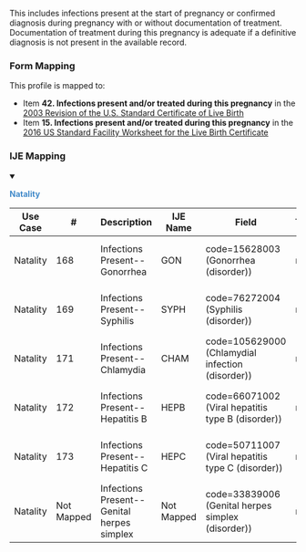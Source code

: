 This includes infections present at the start of pregnancy or confirmed diagnosis during pregnancy with or without documentation of treatment. Documentation of treatment during this pregnancy is adequate if a definitive diagnosis is not present in the available record.

### Form Mapping
This profile is mapped to:
 * Item **42. Infections present and/or treated during this pregnancy** in the [2003 Revision of the U.S. Standard Certificate of Live Birth](https://www.cdc.gov/nchs/data/dvs/birth11-03final-ACC.pdf)
 * Item **15. Infections present and/or treated during this pregnancy** in the [2016 US Standard Facility Worksheet for the Live Birth Certificate](https://www.cdc.gov/nchs/data/dvs/facility-worksheet-2016-508.pdf)

### IJE Mapping

<style>
 .context-menu {cursor: context-menu; color: #438bca;}
 .context-menu:hover {opacity: 0.5;}
</style>
<details open>

<summary>

<strong class='context-menu' > Natality </strong>

</summary>
<table class='grid'>
<thead>
  <tr>
    <th style='text-align: center'><strong>Use Case</strong></th>
    <th><strong>#</strong></th>
    <th><strong>Description</strong></th>
    <th><strong>IJE Name</strong></th>
    <th><strong>Field</strong></th>
    <th><strong>Type</strong></th>
    <th><strong>Value Set/Comments</strong></th>
  </tr>
</thead>
<tbody>
<tr>
  <td style='text-align: center'>Natality</td>
  <td>168</td>
  <td>Infections Present--Gonorrhea</td>
  <td>GON</td>
  <td>code=15628003 (Gonorrhea (disorder))</td>
  <td>na</td>
  <td>See <a href='usage.html#infection-present-during-pregnancy'>Note on missing infections present data</a></td>
</tr>
<tr>
  <td style='text-align: center'>Natality</td>
  <td>169</td>
  <td>Infections Present--Syphilis</td>
  <td>SYPH</td>
  <td>code=76272004 (Syphilis (disorder))</td>
  <td>na</td>
  <td>See <a href='usage.html#infection-present-during-pregnancy'>Note on missing infections present data</a></td>
</tr>
<tr>
  <td style='text-align: center'>Natality</td>
  <td>171</td>
  <td>Infections Present--Chlamydia</td>
  <td>CHAM</td>
  <td>code=105629000 (Chlamydial infection (disorder))</td>
  <td>na</td>
  <td>See <a href='usage.html#infection-present-during-pregnancy'>Note on missing infections present data</a></td>
</tr>
<tr>
  <td style='text-align: center'>Natality</td>
  <td>172</td>
  <td>Infections Present--Hepatitis B</td>
  <td>HEPB</td>
  <td>code=66071002 (Viral hepatitis type B (disorder))</td>
  <td>na</td>
  <td>See <a href='usage.html#infection-present-during-pregnancy'>Note on missing infections present data</a></td>
</tr>
<tr>
  <td style='text-align: center'>Natality</td>
  <td>173</td>
  <td>Infections Present--Hepatitis C</td>
  <td>HEPC</td>
  <td>code=50711007 (Viral hepatitis type C (disorder))</td>
  <td>na</td>
  <td>See <a href='usage.html#infection-present-during-pregnancy'>Note on missing infections present data</a></td>
</tr>
<tr>
  <td style='text-align: center'>Natality</td>
  <td>Not Mapped</td>
  <td>Infections Present--Genital herpes simplex</td>
  <td>Not Mapped</td>
  <td>code=33839006 (Genital herpes simplex (disorder))</td>
  <td>na</td>
  <td>Michigan state-specific requirement.</td>
</tr>

</tbody>
</table>

</details>
<p></p>

